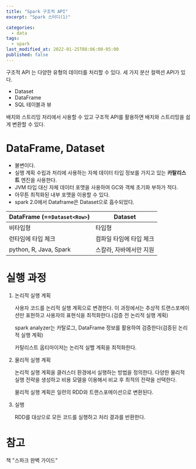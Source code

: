 ```yaml
---
title: "Spark 구조적 API"
excerpt: "Spark 스터디(1)"

categories:
  - data
tags:
  - spark
last_modified_at: 2022-01-25T08:06:00-05:00
published: false
---
```


구조적 API 는 다양한 유형의 데이터를 처리할 수 있다. 세 가지 분산 컬렉션 API가 있다.
- Dataset
- DataFrame
- SQL 테이블과 뷰

배치와 스트리밍 처리에서 사용할 수 있고 구조적 API를 활용하면 배치와 스트리밍을 쉽게 변환할 수 있다.

# DataFrame, Dataset

- 불변이다.
- 실행 계획 수립과 처리에 사용하는 자체 데이터 타입 정보를 가지고 있는 **카탈리스트** 엔진을 사용한다.
- JVM 타입 대신 자체 데이터 포맷을 사용하여 GC와 객체 초기화 부하가 적다.
- 아무튼 최적화된 내부 포맷을 이용할 수 있다.
- spark 2.0에서 Dataframe은 Dataset으로 흡수되었다.

| DataFrame (==`Dataset<Row>`) | Dataset                 |
| ---------------------------- | ----------------------- |
| 비타입형                     | 타입형                  |
| 런타임에 타입 체크           | 컴파일 타임에 타입 체크 |
| python, R, Java, Spark       | 스칼라, 자바에서만 지원 |

# 실행 과정

1. 논리적 실행 계획
   
   사용자 코드를 논리적 실행 계획으로 변경한다. 이 과정에서는 추상적 트랜스포메이션만 표현하고 사용자의 표현식을 최적화한다.(검증 전 논리적 실행 계획)

   spark analyzer는 카탈로그, DataFrame 정보를 활용하여 검증한다(검증된 논리적 실행 계획)

   카탈리스트 옵티마이저는 논리적 실핼 계획을 최적화한다.

2. 물리적 실행 계획

   논리적 실행 계획을 클러스터 환경에서 실행하는 방법을 정의한다.
   다양한 물리적 실행 전략을 생성하고 비용 모델을 이용해서 비교 후 최적의 전략을 선택한다. 

   물리적 실행 계획은 일련의 RDD와 트랜스포메이션으로 변환된다.

3. 실행
   
   RDD를 대상으로 모든 코드를 실행하고 처리 결과를 반환한다.

# 참고
책 "스파크 완벽 가이드"